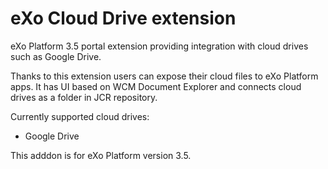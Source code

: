 eXo Cloud Drive extension
=========================

eXo Platform 3.5 portal extension providing integration with cloud drives such as Google Drive.

Thanks to this extension users can expose their cloud files to eXo Platform apps. It has UI based on WCM Document Explorer and connects cloud drives as a folder in JCR repository.

Currently supported cloud drives:
* Google Drive

This adddon is for eXo Platform version 3.5.



